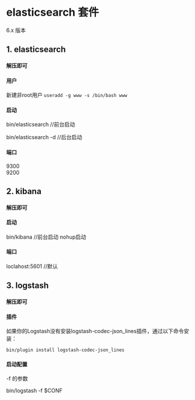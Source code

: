 # elasticsearch 套件

6.x 版本

## 1. elasticsearch
#### 解压即可

#### 用户 
新建非root用户
`useradd -g www -s /bin/bash www`

#### 启动  

bin/elasticsearch      //前台启动

bin/elasticsearch -d   //后台启动

#### 端口
9300  
9200


## 2. kibana
#### 解压即可

#### 启动
bin/kibana    //前台启动
nohup启动

#### 端口
loclahost:5601 //默认

## 3. logstash
#### 解压即可

#### 插件
如果你的Logstash没有安装logstash-codec-json_lines插件，通过以下命令安装：

`bin/plugin install logstash-codec-json_lines`

#### 启动配置
-f 的参数

bin/logstash  -f $CONF

